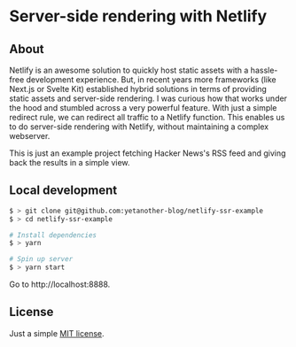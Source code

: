 # Server-side rendering with Netlify

## About

Netlify is an awesome solution to quickly host static assets with a hassle-free development experience. But, in recent years more frameworks (like Next.js or Svelte Kit) established hybrid solutions in terms of providing static assets and server-side rendering. I was curious how that works under the hood and stumbled across a very powerful feature. With just a simple redirect rule, we can redirect all traffic to a Netlify function. This enables us to do server-side rendering with Netlify, without maintaining a complex webserver.

This is just an example project fetching Hacker News's RSS feed and giving back the results in a simple view.

## Local development

```sh
$ > git clone git@github.com:yetanother-blog/netlify-ssr-example
$ > cd netlify-ssr-example

# Install dependencies
$ > yarn

# Spin up server
$ > yarn start
```

Go to http://localhost:8888.

## License

Just a simple [MIT license](./LICENSE).
